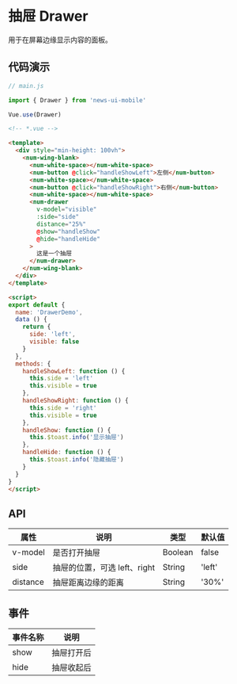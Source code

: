 # 抽屉 Drawer

用于在屏幕边缘显示内容的面板。

## 代码演示

```javascript
// main.js

import { Drawer } from 'news-ui-mobile'

Vue.use(Drawer)
```

```html
<!-- *.vue -->

<template>
  <div style="min-height: 100vh">
    <num-wing-blank>
      <num-white-space></num-white-space>
      <num-button @click="handleShowLeft">左侧</num-button>
      <num-white-space></num-white-space>
      <num-button @click="handleShowRight">右侧</num-button>
      <num-white-space></num-white-space>
      <num-drawer
        v-model="visible"
        :side="side"
        distance="25%"
        @show="handleShow"
        @hide="handleHide"
      >
        这是一个抽屉
      </num-drawer>
    </num-wing-blank>
  </div>
</template>

<script>
export default {
  name: 'DrawerDemo',
  data () {
    return {
      side: 'left',
      visible: false
    }
  },
  methods: {
    handleShowLeft: function () {
      this.side = 'left'
      this.visible = true
    },
    handleShowRight: function () {
      this.side = 'right'
      this.visible = true
    },
    handleShow: function () {
      this.$toast.info('显示抽屉')
    },
    handleHide: function () {
      this.$toast.info('隐藏抽屉')
    }
  }
}
</script>


```

## API

| 属性 | 说明 | 类型 | 默认值 |
| --- | --- | --- | --- |
| v-model | 是否打开抽屉 | Boolean | false |
| side | 抽屉的位置，可选 left、right | String | 'left' |
| distance | 抽屉距离边缘的距离 | String | '30%' |

## 事件

| 事件名称 | 说明 |
| --- | --- |
| show | 抽屉打开后 |
| hide | 抽屉收起后 |
